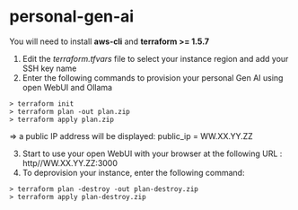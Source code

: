 # personal-gen-ai

You will need to install **aws-cli** and **terraform >= 1.5.7**

1. Edit the *terraform.tfvars* file to select your instance region and add your SSH key name
2. Enter the following commands to provision your personal Gen AI using open WebUI and Ollama
```
> terraform init
> terraform plan -out plan.zip
> terraform apply plan.zip
```
=> a public IP address will be displayed: public_ip = WW.XX.YY.ZZ

3. Start to use your open WebUI with your browser at the following URL : http//WW.XX.YY.ZZ:3000
4. To deprovision your instance, enter the following command:
```
> terraform plan -destroy -out plan-destroy.zip
> terraform apply plan-destroy.zip
```
